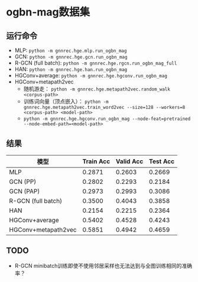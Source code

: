 # ogbn-mag数据集
## 运行命令
* MLP: `python -m gnnrec.hge.mlp.run_ogbn_mag`
* GCN: `python -m gnnrec.hge.gcn.run_ogbn_mag`
* R-GCN (full batch): `python -m gnnrec.hge.rgcn.run_ogbn_mag_full`
* HAN: `python -m gnnrec.hge.han.run_ogbn_mag`
* HGConv+average: `python -m gnnrec.hge.hgconv.run_ogbn_mag`
* HGConv+metapath2vec
    * 随机游走： `python -m gnnrec.hge.metapath2vec.random_walk <corpus-path>`
    * 训练词向量（顶点嵌入）： `python -m gnnrec.hge.metapath2vec.train_word2vec --size=128 --workers=8 <corpus-path> <model-path>`
    * `python -m gnnrec.hge.hgconv.run_ogbn_mag --node-feat=pretrained --node-embed-path=<model-path>`

## 结果
| 模型 | Train Acc | Valid Acc | Test Acc |
| --- | --- | --- | --- |
| MLP | 0.2871 | 0.2603 | 0.2669 |
| GCN (PP) | 0.2802 | 0.2293 | 0.2184 |
| GCN (PAP) | 0.2973 | 0.2993 | 0.3086 |
| R-GCN (full batch) | 0.3500 | 0.4043 | 0.3858 |
| HAN | 0.2154 | 0.2215 | 0.2364 |
| HGConv+average | 0.5402 | 0.4528 | 0.4243 |
| HGConv+metapath2vec | 0.5851 | 0.4942 | 0.4659 |

## TODO
* R-GCN minibatch训练即使不使用邻居采样也无法达到与全图训练相同的准确率？
